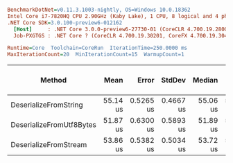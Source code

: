 ``` ini

BenchmarkDotNet=v0.11.3.1003-nightly, OS=Windows 10.0.18362
Intel Core i7-7820HQ CPU 2.90GHz (Kaby Lake), 1 CPU, 8 logical and 4 physical cores
.NET Core SDK=3.0.100-preview6-012162
  [Host]     : .NET Core 3.0.0-preview6-27730-01 (CoreCLR 4.700.19.28001, CoreFX 4.700.19.27908), 64bit RyuJIT
  Job-PXGTGS : .NET Core ? (CoreCLR 4.700.19.30201, CoreFX 4.700.19.30401), 64bit RyuJIT

Runtime=Core  Toolchain=CoreRun  IterationTime=250.0000 ms  
MaxIterationCount=20  MinIterationCount=15  WarmupCount=1  

```
|                   Method |     Mean |     Error |    StdDev |   Median |      Min |      Max | Gen 0/1k Op | Gen 1/1k Op | Gen 2/1k Op | Allocated Memory/Op |
|------------------------- |---------:|----------:|----------:|---------:|---------:|---------:|------------:|------------:|------------:|--------------------:|
|    DeserializeFromString | 55.14 us | 0.5265 us | 0.4667 us | 55.06 us | 54.35 us | 55.80 us |      8.4912 |      1.0886 |           - |            34.82 KB |
| DeserializeFromUtf8Bytes | 51.87 us | 0.6300 us | 0.5893 us | 51.89 us | 51.19 us | 52.85 us |      5.1610 |      0.6193 |           - |            21.91 KB |
|    DeserializeFromStream | 53.86 us | 0.5382 us | 0.5034 us | 53.72 us | 53.11 us | 54.76 us |      5.1680 |           - |           - |            21.98 KB |
